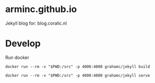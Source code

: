 arminc.github.io
================

Jekyll blog for: blog.coralic.nl

Develop
=======

Run docker
~~~~~~~~~~
docker run --rm -v "$PWD:/src" -p 4000:4000 grahamc/jekyll build

docker run --rm -v "$PWD:/src" -p 4000:4000 grahamc/jekyll serve
